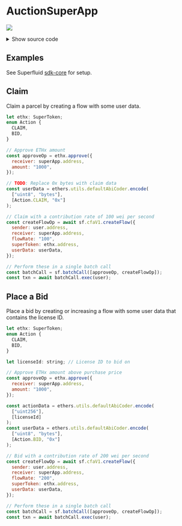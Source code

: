 # AuctionSuperApp

![](https://mermaid.ink/img/pako:eNqFlF9v2jAUxb-K5yeQzDRQ9y9VmSj0AakrUlEfpqYPXnwBi2BHtrO0Qnz33tghJBTYU-J7fz4-Po6zpYkWQCO6SHWRrLhx5P6RkFgRqRLzZMGMsqzzPMUBcAskxwrpDQnPspcuUgIa1ATOUmkDSsGdRLBdUjWCrZIoSY8Y-AfGDWP66F9i-oLFJOVyg7Vx-QTz2Y873dA8iI4SJ7VCrtLuNMS7hCtBavP7loEEJC5UaRnfd1AJehuh0hYLtLTj3MwKBWYb06klODKgHPGlXzHdIWPBzXJ3KwVqzcERnTvr0IpUS_JXCu-qDv7jGu0zIr0eiemTWitdKML9dmOK1WGV2yn8QYdzENzx_8JBk9zckPH9aPq74n3el_Hb6aSCD6m0ItqbqSjtQ-ljcLNGIlgid6_SOlvGF6b8AXtsu5p8JKmgwKrwp_EABVnJ5QqsK2OuDuOEoYN6EB1cdhRE6pWOHNQGj4DDIvXn4I-2cbFaeX5q5lmLHi7Yefj4MrTux6U1Wt99aS5WqVTruXtLgXxhfTZgV-wr-8Z-sJ-sj4U-6w-IdUavIVoaAMXCoFdI4VbRVfbKEp1qE5rXTbnv-3nacLWEcxND95oyind-w6XAP9gWN4R7cCvYQEwjfBWw4HmKP4pY7RDNM_zO4U5Ipw2NFjy1wCjPnZ6_qYRGzuSwhyaSLw3fVNTuHZs9t2Q)

<details>
  <summary>Show source code</summary>

````
```mermaid
  flowchart LR
    incrUserApp([Increase user -> app])
    decrUserApp([Decrease user -> app])
    delUserApp([Delete user -> app])
    delAppUser([Delete app -> user])
    revert>"Revert"]
    claim>"Claimer.claim()"]
    delAppUserAction>"Delete (app -> user) and Decrease (app -> receiver)"]
    recreateAppUser>"Recreate (app -> user)"]
    isCurOwner{"Is Current Owner?"}
    setOutBid>"Set outstanding bid and Increase (app -> user)"]

    incrUserApp -- "Unknown action" --> revert
    incrUserApp -- "No user data" --> revert
    incrUserApp -- "action == CLAIM" --> claim
    incrUserApp -- "action == BID" --> isCurOwner
    isCurOwner -- "No" --> outBid1{"Outstanding Bid Exists?"} -- "Yes" --> revert
    outBid1 -- "No" --> newBidder{"New highest bid?"}

    isCurOwner -- "Yes" --> outBid2{"Outstanding Bid Exists?"}

    newBidder -- "No" --> revert
    newBidder -- "Yes" --> setOutBid

    decrUserApp -- "action != BID" --> revert
    delUserApp -- "action != BID" --> delAppUserAction
    delAppUser -- "action != BID" --> recreateAppUser


    linkStyle 0,1,2,4,5,6,8,9,10,11,12 stroke:green,stroke-width:4px,color:green;
    linkStyle 7 stroke:orange,stroke-width:4px,color:orange;
````

</details>

## Examples

See Superfluid [sdk-core](https://github.com/superfluid-finance/protocol-monorepo/tree/dev/packages/sdk-core) for setup.

## Claim

Claim a parcel by creating a flow with some user data.

```javascript
let ethx: SuperToken;
enum Action {
  CLAIM,
  BID,
}

// Approve ETHx amount
const approveOp = ethx.approve({
  receiver: superApp.address,
  amount: "1000",
});

// TODO: Replace 0x bytes with claim data
const userData = ethers.utils.defaultAbiCoder.encode(
  ["uint8", "bytes"],
  [Action.CLAIM, "0x"]
);

// Claim with a contribution rate of 100 wei per second
const createFlowOp = await sf.cfaV1.createFlow({
  sender: user.address,
  receiver: superApp.address,
  flowRate: "100",
  superToken: ethx.address,
  userData: userData,
});

// Perform these in a single batch call
const batchCall = sf.batchCall([approveOp, createFlowOp]);
const txn = await batchCall.exec(user);
```

## Place a Bid

Place a bid by creating or increasing a flow with some user data that contains the license ID.

```javascript
let ethx: SuperToken;
enum Action {
  CLAIM,
  BID,
}

let licenseId: string; // License ID to bid on

// Approve ETHx amount above purchase price
const approveOp = ethx.approve({
  receiver: superApp.address,
  amount: "1000",
});

const actionData = ethers.utils.defaultAbiCoder.encode(
  ["uint256"],
  [licenseId]
);
const userData = ethers.utils.defaultAbiCoder.encode(
  ["uint8", "bytes"],
  [Action.BID, "0x"]
);

// Bid with a contribution rate of 200 wei per second
const createFlowOp = await sf.cfaV1.createFlow({
  sender: user.address,
  receiver: superApp.address,
  flowRate: "200",
  superToken: ethx.address,
  userData: userData,
});

// Perform these in a single batch call
const batchCall = sf.batchCall([approveOp, createFlowOp]);
const txn = await batchCall.exec(user);
```
